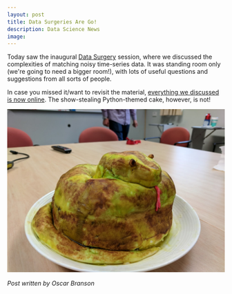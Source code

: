 ```yaml
---
layout: post
title: Data Surgeries Are Go!
description: Data Science News
image: 
---
```


Today saw the inaugural [Data Surgery](https://rses-datascience.github.io/rses-datascience.github.io/datasurgery.html) session, where we discussed the complexities of matching noisy time-series data. It was standing room only (we're going to need a bigger room!), with lots of useful questions and suggestions from all sorts of people.

In case you missed it/want to revisit the material, [everything we discussed is now online](https://nbviewer.jupyter.org/github/rses-datascience/DataSurgeries/blob/master/02_ProfileMatching/02_ProfileMatching.ipynb). The show-stealing Python-themed cake, however, is not!

![Python Cake](/assets/images/SnakeCake.jpg)


*Post written by Oscar Branson*